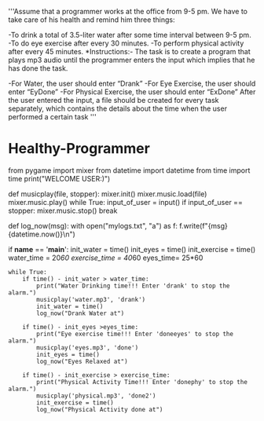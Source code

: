 '''Assume that a programmer works at the office from 9-5 pm. We have to take care of his health and remind him three things:

-To drink a total of 3.5-liter water after some time interval between 9-5 pm.
-To do eye exercise after every 30 minutes.
-To perform physical activity after every 45 minutes.
*Instructions:-
The task is to create a program that plays mp3 audio until the programmer enters the input which implies that he has done the task.

-For Water, the user should enter “Drank”
-For Eye Exercise, the user should enter “EyDone”
-For Physical Exercise, the user should enter “ExDone”
After the user entered the input, a file should be created for every task separately, which contains the details about the time when the user performed a certain task
'''
# Healthy-Programmer
from pygame import mixer
from datetime import datetime
from time import time
print("WELCOME USER:)")

def musicplay(file, stopper):
    mixer.init()
    mixer.music.load(file)
    mixer.music.play()
    while True:
        input_of_user = input()
        if input_of_user == stopper:
            mixer.music.stop()
            break

def log_now(msg):
    with open("mylogs.txt", "a") as f:
        f.write(f"{msg} {datetime.now()}\n")

if __name__ == '__main__':
    init_water = time()
    init_eyes = time()
    init_exercise = time()
    water_time = 20*60
    exercise_time = 40*60
    eyes_time= 25*60

    while True:
        if time() - init_water > water_time:
            print("Water Drinking time!!! Enter 'drank' to stop the alarm.")
            musicplay('water.mp3', 'drank')
            init_water = time()
            log_now("Drank Water at")

        if time() - init_eyes >eyes_time:
            print("Eye exercise time!!! Enter 'doneeyes' to stop the alarm.")
            musicplay('eyes.mp3', 'done')
            init_eyes = time()
            log_now("Eyes Relaxed at")

        if time() - init_exercise > exercise_time:
            print("Physical Activity Time!!! Enter 'donephy' to stop the alarm.")
            musicplay('physical.mp3', 'done2')
            init_exercise = time()
            log_now("Physical Activity done at")
